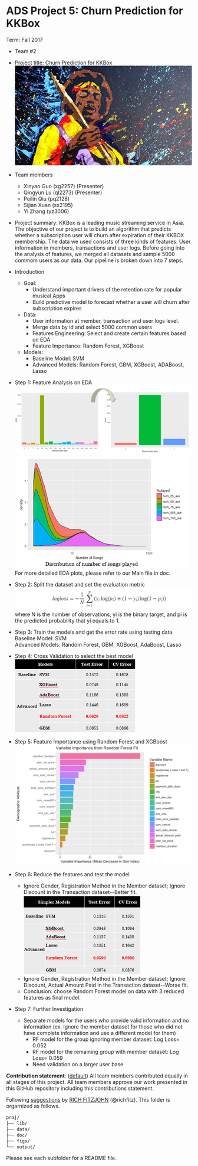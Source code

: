 # ADS Project 5: Churn Prediction for KKBox

Term: Fall 2017

+ Team #2
+ Project title: Churn Prediction for KKBox
  ![image](figs/WechatIMG171.jpeg)
+ Team members
	+ Xinyao Guo  (xg2257) (Presenter)
	+ Qingyun Lu  (ql2273) (Presenter)
	+ Peilin Qiu  (pq2128)
	+ Sijian Xuan (sx2195)
	+ Yi Zhang    (yz3006)
+ Project summary: 
KKBox is a leading music streaming service in Asia. The objective of our project is to build an algorithm that predicts whether a subscription user will churn after expiration of their KKBOX membership. The data we used consists of three kinds of features: User information in members, transactions and user logs. Before going into the analysis of features, we merged all datasets and sample 5000 commom users as our data. Our pipeline is broken down into 7 steps. <br />

+ Introduction
	+ Goal: 
		+ Understand important drivers of the retention rate for popular musical Apps
		+ Build predictive model to forecast whether a user will churn after subscription expires
	+ Data:
		+ User information at member, transaction and user logs level. 
		+ Merge data by id and select 5000 common users
		+ Features Engineering: Select and create certain features based on EDA
		+ Feature Importance: Random Forest, XGBoost
	+ Models:
		+ Baseline Model: SVM
		+ Advanced Models: Random Forest, GBM, XGBoost, ADABoost, Lasso


+ Step 1: Feature Analysis on EDA <br />
![image](figs/pmt.PNG) 
![image](figs/songs.png) <br />
For more detailed EDA plots, please refer to our Main file in doc. <br />

+ Step 2: Split the dataset and set the evaluation metric <br />
![image](figs/logloss.png) <br />
 where N is the number of observations, yi is the binary target, and pi is the predicted probability that yi equals to 1. <br />

+ Step 3: Train the models and get the error rate using testing data <br />
 Baseline Model: SVM <br />
 Advanced Models: Random Forest, GBM, XGBoost, AdaBoost, Lasso <br />
 
+ Step 4: Cross Validation to select the best model <br />
![image](figs/original.png) <br />

+ Step 5: Feature Importance using Random Forest and XGBoost <br />
![image](figs/Rplot8.png)  <br />

+ Step 6: Reduce the features and test the model <br />
	+ Ignore Gender, Registration Method in the Member dataset; Ignore Discount in the Transaction dataset--Better fit. <br />
![image](figs/simple.png) <br />
	+ Ignore Gender, Registration Method in the Member dataset; Ignore Discount, Actual Amount Paid in the Transaction dataset--Worse fit. <br />
	+ Conclusion: choose Random Forest model on data with 3 reduced features as final model. <br />

+ Step 7: Further Investigation

	+ Separate models for the users who provide valid information and no information (ex. Ignore the member dataset for those who did not have complete information and use a different model for them)
		+ RF model for the group ignoring member dataset: Log Loss= 0.052
		+ RF model for the remaining group with member dataset: Log Loss= 0.059
		+ Need validation on a larger user base


**Contribution statement**: ([default](doc/a_note_on_contributions.md)) All team members contributed equally in all stages of this project. All team members approve our work presented in this GitHub repository including this contributions statement. 

Following [suggestions](http://nicercode.github.io/blog/2013-04-05-projects/) by [RICH FITZJOHN](http://nicercode.github.io/about/#Team) (@richfitz). This folder is orgarnized as follows.

```
proj/
├── lib/
├── data/
├── doc/
├── figs/
└── output/
```

Please see each subfolder for a README file.
